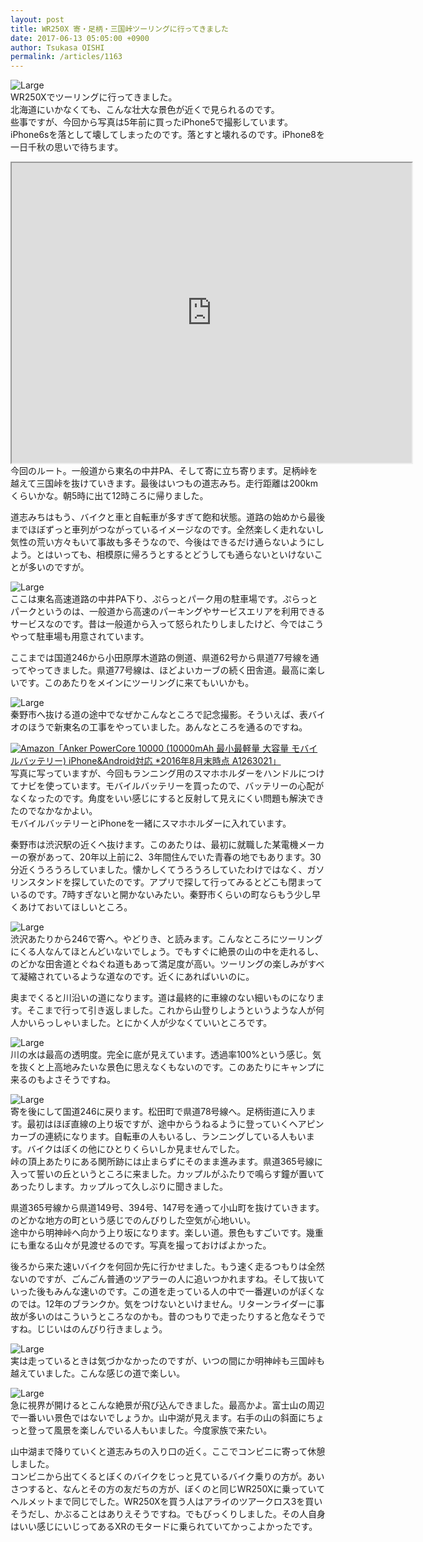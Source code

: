 ```yaml
---
layout: post
title: WR250X 寄・足柄・三国峠ツーリングに行ってきました
date: 2017-06-13 05:05:00 +0900
author: Tsukasa OISHI
permalink: /articles/1163
---
```



![Large](https://storage.googleapis.com/kaeruspoon.net/images/326/large.jpeg?1497191407)  
WR250Xでツーリングに行ってきました。  
北海道にいかなくても、こんな壮大な景色が近くで見られるのです。  
些事ですが、今回から写真は5年前に買ったiPhone5で撮影しています。iPhone6sを落として壊してしまったのです。落とすと壊れるのです。iPhone8を一日千秋の思いで待ちます。  

<iframe src="https://www.google.com/maps/d/embed?mid=1Jx7W0nzxIQrI4Vl-RPiJAwlgDHk" width="640" height="480"></iframe>  
今回のルート。一般道から東名の中井PA、そして寄に立ち寄ります。足柄峠を越えて三国峠を抜けていきます。最後はいつもの道志みち。走行距離は200kmくらいかな。朝5時に出て12時ころに帰りました。  

道志みちはもう、バイクと車と自転車が多すぎて飽和状態。道路の始めから最後までほぼずっと車列がつながっているイメージなのです。全然楽しく走れないし気性の荒い方々もいて事故も多そうなので、今後はできるだけ通らないようにしよう。とはいっても、相模原に帰ろうとするとどうしても通らないといけないことが多いのですが。  

![Large](https://storage.googleapis.com/kaeruspoon.net/images/328/large.jpeg?1497192033)  
ここは東名高速道路の中井PA下り、ぷらっとパーク用の駐車場です。ぷらっとパークというのは、一般道から高速のパーキングやサービスエリアを利用できるサービスなのです。昔は一般道から入って怒られたりしましたけど、今ではこうやって駐車場も用意されています。  

ここまでは国道246から小田原厚木道路の側道、県道62号から県道77号線を通ってやってきました。県道77号線は、ほどよいカーブの続く田舎道。最高に楽しいです。このあたりをメインにツーリングに来てもいいかも。  

![Large](https://storage.googleapis.com/kaeruspoon.net/images/329/large.jpeg?1497192682)  
秦野市へ抜ける道の途中でなぜかこんなところで記念撮影。そういえば、表バイオのほうで新東名の工事をやっていました。あんなところを通るのですね。  

[![Amazon](https://images-fe.ssl-images-amazon.com/images/I/31MyFvh6kqL._SL160_.jpg)](https://www.amazon.co.jp/Anker-PowerCore-%E3%83%A2%E3%83%90%E3%82%A4%E3%83%AB%E3%83%90%E3%83%83%E3%83%86%E3%83%AA%E3%83%BC-2016%E5%B9%B48%E6%9C%88%E6%9C%AB%E6%99%82%E7%82%B9-A1263021/dp/B01B5XLM5W?psc=1&amp;SubscriptionId=AKIAIKJECTBTL3JTYTKA&amp;tag=kaeruspoon-22&amp;linkCode=xm2&amp;camp=2025&amp;creative=165953&amp;creativeASIN=B01B5XLM5W)[「Anker PowerCore 10000 (10000mAh 最小最軽量 大容量 モバイルバッテリー) iPhone&amp;Android対応 *2016年8月末時点 A1263021」](https://www.amazon.co.jp/Anker-PowerCore-%E3%83%A2%E3%83%90%E3%82%A4%E3%83%AB%E3%83%90%E3%83%83%E3%83%86%E3%83%AA%E3%83%BC-2016%E5%B9%B48%E6%9C%88%E6%9C%AB%E6%99%82%E7%82%B9-A1263021/dp/B01B5XLM5W?psc=1&amp;SubscriptionId=AKIAIKJECTBTL3JTYTKA&amp;tag=kaeruspoon-22&amp;linkCode=xm2&amp;camp=2025&amp;creative=165953&amp;creativeASIN=B01B5XLM5W)  
写真に写っていますが、今回もランニング用のスマホホルダーをハンドルにつけてナビを使っています。モバイルバッテリーを買ったので、バッテリーの心配がなくなったのです。角度をいい感じにすると反射して見えにくい問題も解決できたのでなかなかよい。  
モバイルバッテリーとiPhoneを一緒にスマホホルダーに入れています。  

秦野市は渋沢駅の近くへ抜けます。このあたりは、最初に就職した某電機メーカーの寮があって、20年以上前に2、3年間住んでいた青春の地でもあります。30分近くうろうろしていました。懐かしくてうろうろしていたわけではなく、ガソリンスタンドを探していたのです。アプリで探して行ってみるとどこも閉まっているのです。7時すぎないと開かないみたい。秦野市くらいの町ならもう少し早くあけておいてほしいところ。  

![Large](https://storage.googleapis.com/kaeruspoon.net/images/331/large.jpeg?1497295683)  
渋沢あたりから246で寄へ。やどりき、と読みます。こんなところにツーリングにくる人なんてほとんどいないでしょう。でもすぐに絶景の山の中を走れるし、のどかな田舎道とぐねぐね道もあって満足度が高い。ツーリングの楽しみがすべて凝縮されているような道なのです。近くにあればいいのに。  

奥までくると川沿いの道になります。道は最終的に車線のない細いものになります。そこまで行って引き返しました。これから山登りしようというような人が何人かいらっしゃいました。とにかく人が少なくていいところです。  

![Large](https://storage.googleapis.com/kaeruspoon.net/images/332/large.jpeg?1497295789)  
川の水は最高の透明度。完全に底が見えています。透過率100%という感じ。気を抜くと上高地みたいな景色に思えなくもないのです。このあたりにキャンプに来るのもよさそうですね。  

![Large](https://storage.googleapis.com/kaeruspoon.net/images/333/large.jpeg?1497296236)  
寄を後にして国道246に戻ります。松田町で県道78号線へ。足柄街道に入ります。最初はほぼ直線の上り坂ですが、途中からうねるように登っていくヘアピンカーブの連続になります。自転車の人もいるし、ランニングしている人もいます。バイクはぼくの他にひとりくらいしか見ませんでした。  
峠の頂上あたりにある関所跡には止まらずにそのまま進みます。県道365号線に入って誓いの丘というところに来ました。カップルがふたりで鳴らす鐘が置いてあったりします。カップルって久しぶりに聞きました。  

県道365号線から県道149号、394号、147号を通って小山町を抜けていきます。のどかな地方の町という感じでのんびりした空気が心地いい。  
途中から明神峠へ向かう上り坂になります。楽しい道。景色もすごいです。幾重にも重なる山々が見渡せるのです。写真を撮っておけばよかった。  

後ろから来た速いバイクを何回か先に行かせました。もう速く走るつもりは全然ないのですが、ごんごん普通のツアラーの人に追いつかれますね。そして抜いていった後もみんな速いのです。この道を走っている人の中で一番遅いのがぼくなのでは。12年のブランクか。気をつけないといけません。リターンライダーに事故が多いのはこういうところなのかも。昔のつもりで走ったりすると危なそうですね。じじいはのんびり行きましょう。  

![Large](https://storage.googleapis.com/kaeruspoon.net/images/334/large.jpeg?1497297274)  
実は走っているときは気づかなかったのですが、いつの間にか明神峠も三国峠も越えていました。こんな感じの道で楽しい。  

![Large](https://storage.googleapis.com/kaeruspoon.net/images/335/large.jpeg?1497297404)  
急に視界が開けるとこんな絶景が飛び込んできました。最高かよ。富士山の周辺で一番いい景色ではないでしょうか。山中湖が見えます。右手の山の斜面にちょっと登って風景を楽しんでいる人もいました。今度家族で来たい。  

山中湖まで降りていくと道志みちの入り口の近く。ここでコンビニに寄って休憩しました。  
コンビニから出てくるとぼくのバイクをじっと見ているバイク乗りの方が。あいさつすると、なんとその方の友だちの方が、ぼくのと同じWR250Xに乗っていてヘルメットまで同じでした。WR250Xを買う人はアライのツアークロス3を買いそうだし、かぶることはありえそうですね。でもびっくりしました。その人自身はいい感じにいじってあるXRのモタードに乗られていてかっこよかったです。  
